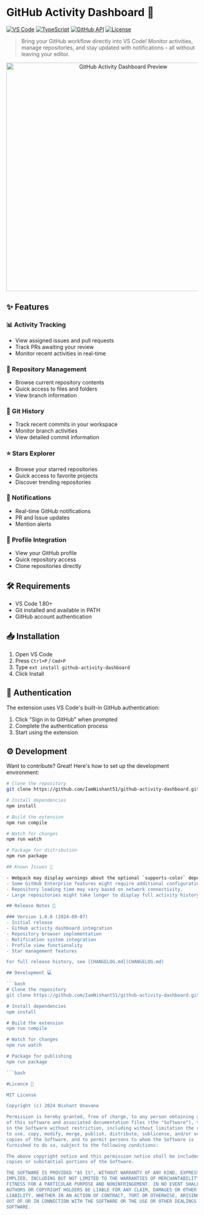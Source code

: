 # GitHub Activity Dashboard 🚀

[![VS Code](https://img.shields.io/badge/VS_Code-1.80+-blue.svg)](https://code.visualstudio.com/)
[![TypeScript](https://img.shields.io/badge/TypeScript-007ACC?style=flat&logo=typescript&logoColor=white)](https://www.typescriptlang.org/)
[![GitHub API](https://img.shields.io/badge/GitHub-API-green.svg)](https://docs.github.com/en/rest)
[![License](https://img.shields.io/badge/License-MIT-yellow.svg)](LICENSE)

> Bring your GitHub workflow directly into VS Code! Monitor activities, manage repositories, and stay updated with notifications - all without leaving your editor.

<p align="center">
  <img src="images/preview.gif" alt="GitHub Activity Dashboard Preview" width="600px">
</p>

## ✨ Features

### 📊 Activity Tracking
- View assigned issues and pull requests
- Track PRs awaiting your review
- Monitor recent activities in real-time

### 📂 Repository Management
- Browse current repository contents
- Quick access to files and folders
- View branch information

### 📜 Git History
- Track recent commits in your workspace
- Monitor branch activities
- View detailed commit information

### ⭐ Stars Explorer
- Browse your starred repositories
- Quick access to favorite projects
- Discover trending repositories

### 🔔 Notifications
- Real-time GitHub notifications
- PR and Issue updates
- Mention alerts

### 👤 Profile Integration
- View your GitHub profile
- Quick repository access
- Clone repositories directly

## 🛠️ Requirements

- VS Code 1.80+
- Git installed and available in PATH
- GitHub account authentication

## 📥 Installation

1. Open VS Code
2. Press `Ctrl+P` / `Cmd+P`
3. Type `ext install github-activity-dashboard`
4. Click Install

## 🔐 Authentication

The extension uses VS Code's built-in GitHub authentication:
1. Click "Sign in to GitHub" when prompted
2. Complete the authentication process
3. Start using the extension

## ⚙️ Development

Want to contribute? Great! Here's how to set up the development environment:

```bash
# Clone the repository
git clone https://github.com/IamNishant51/github-activity-dashboard.git

# Install dependencies
npm install

# Build the extension
npm run compile

# Watch for changes
npm run watch

# Package for distribution
npm run package

## Known Issues 🐛

- Webpack may display warnings about the optional `supports-color` dependency from `debug`. This is safe to ignore and doesn't affect functionality.
- Some GitHub Enterprise features might require additional configuration.
- Repository loading time may vary based on network connectivity.
- Large repositories might take longer to display full activity history.

## Release Notes 📝

### Version 1.0.0 (2024-09-07)
- Initial release
- GitHub activity dashboard integration
- Repository browser implementation
- Notification system integration
- Profile view functionality
- Star management features

For full release history, see [CHANGELOG.md](CHANGELOG.md)

## Development 💻

```bash
# Clone the repository
git clone https://github.com/IamNishant51/github-activity-dashboard.git

# Install dependencies
npm install

# Build the extension
npm run compile

# Watch for changes
npm run watch

# Package for publishing
npm run package

```bash

#Licence 📄

MIT License

Copyright (c) 2024 Nishant Unavane

Permission is hereby granted, free of charge, to any person obtaining a copy
of this software and associated documentation files (the "Software"), to deal
in the Software without restriction, including without limitation the rights
to use, copy, modify, merge, publish, distribute, sublicense, and/or sell
copies of the Software, and to permit persons to whom the Software is
furnished to do so, subject to the following conditions:

The above copyright notice and this permission notice shall be included in all
copies or substantial portions of the Software.

THE SOFTWARE IS PROVIDED "AS IS", WITHOUT WARRANTY OF ANY KIND, EXPRESS OR
IMPLIED, INCLUDING BUT NOT LIMITED TO THE WARRANTIES OF MERCHANTABILITY,
FITNESS FOR A PARTICULAR PURPOSE AND NONINFRINGEMENT. IN NO EVENT SHALL THE
AUTHORS OR COPYRIGHT HOLDERS BE LIABLE FOR ANY CLAIM, DAMAGES OR OTHER
LIABILITY, WHETHER IN AN ACTION OF CONTRACT, TORT OR OTHERWISE, ARISING FROM,
OUT OF OR IN CONNECTION WITH THE SOFTWARE OR THE USE OR OTHER DEALINGS IN THE
SOFTWARE.